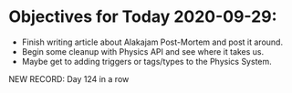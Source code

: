 # Objectives for Today 2020-09-29:

- Finish writing article about Alakajam Post-Mortem and post it around.
- Begin some cleanup with Physics API and see where it takes us.
- Maybe get to adding triggers or tags/types to the Physics System.

NEW RECORD: Day 124 in a row
